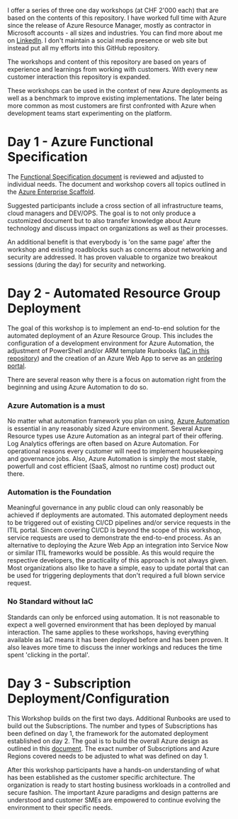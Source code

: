 I offer a series of three one day workshops (at CHF 2'000 each) that are based on the contents of this repository. I have worked full time with Azure since the release of Azure Resource Manager, mostly as contractor in Microsoft accounts - all sizes and industries. You can find more about me on [LinkedIn](https://www.linkedin.com/in/felix-bodmer-75564a/). I don't maintain a social media presence or web site but instead put all my efforts into this GitHub repository. 

The workshops and content of this repository are based on years of experience and learnings from working with customers. With every new customer interaction this repository is expanded.

These workshops can be used in the context of new Azure deployments as well as a benchmark to improve existing implementations. The later being more common as most customers are first confronted with Azure when development teams start experimenting on the platform. 

# Day 1 - Azure Functional Specification
The [Functional Specification document](Azure-Functional-Specification.docx) is reviewed and adjusted to individual needs. The document and workshop covers all topics outlined in the [Azure Enterprise Scaffold](https://docs.microsoft.com/en-us/azure/architecture/cloud-adoption/appendix/azure-scaffold). 

Suggested participants include a cross section of all infrastructure teams, cloud managers and DEV/OPS. The goal is to not only produce a customized document but to also transfer knowledge about Azure technology and discuss impact on organizations as well as their processes. 

An additional benefit is that everybody is 'on the same page' after the workshop and existing roadblocks such as concerns about networking and security are addressed. It has proven valuable to organize two breakout sessions (during the day) for security and networking. 


# Day 2 - Automated Resource Group Deployment
The goal of this workshop is to implement an end-to-end solution for the automated deployment of an Azure Resource Group. This includes the configuration of a development environment for Azure Automation, the adjustment of PowerShell and/or ARM template Runbooks ([IaC in this repository](https://github.com/fbodmer/AzureGovernance/wiki#infrastructure-as-code-iac)) and the creation of an Azure Web App to serve as an [ordering portal](https://github.com/fbodmer/FelPortal). 

There are several reason why there is a focus on automation right from the beginning and using Azure Automation to do so. 

### Azure Automation is a must
No matter what automation framework you plan on using, [Azure Automation](https://docs.microsoft.com/en-us/azure/automation/automation-intro) is essential in any reasonably sized Azure environment. Several Azure Resource types use Azure Automation as an integral part of their offering. Log Analytics offerings are often based on Azure Automation. For operational reasons every customer will need to implement housekeeping and governance jobs. Also, Azure Automation is simply the most stable, powerfull and cost efficient (SaaS, almost no runtime cost) product out there. 

### Automation is the Foundation
Meaningful governance in any public cloud can only reasonably be achieved if deployments are automated. This automated deployment needs to be triggered out of existing CI/CD pipelines and/or service requests in the ITIL portal. Sincem covering CI/CD is beyond the scope of this workshop, service requests are used to demonstrate the end-to-end process. As an alternative to deploying the Azure Web App an integration into Service Now or similar ITIL frameworks would be possible. As this would require the respective developers, the practicality of this approach is not always given. Most organizations also like to have a simple, easy to update portal that can be used for triggering deployments that don't required a full blown service request. 

### No Standard without IaC
Standards can only be enforced using automation. It is not reasonable to expect a well governed environment that has been deployed by manual interaction. The same applies to these workshops, having everything available as IaC means it has been deployed before and has been proven. It also leaves more time to discuss the inner workings and reduces the time spent 'clicking in the portal'. 

# Day 3 - Subscription Deployment/Configuration 
This Workshop builds on the first two days. Additional Runbooks are used to build out the Subscriptions. The number and types of Subscriptions has been defined on day 1, the framework for the automated deployment established on day 2. The goal is to build the overall Azure design as outlined in this [document](Azure-Overall-Design.vsdx). The exact number of Subscriptions and Azure Regions covered needs to be adjusted to what was defined on day 1. 

After this workshop participants have a hands-on understanding of what has been established as the customer specific architecture. The organization is ready to start hosting business workloads in a controlled and secure fashion. The important Azure paradigms and design patterns are understood and customer SMEs are empowered to continue evolving the environment to their specific needs. 





